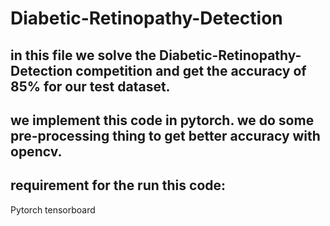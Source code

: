 # Diabetic-Retinopathy-Detection
## in this file we solve the Diabetic-Retinopathy-Detection competition and get the accuracy of 85% for our test dataset.
## we implement this code in pytorch. we do some pre-processing thing to get better accuracy with opencv. 
## requirement for the run this code:
Pytorch
tensorboard
